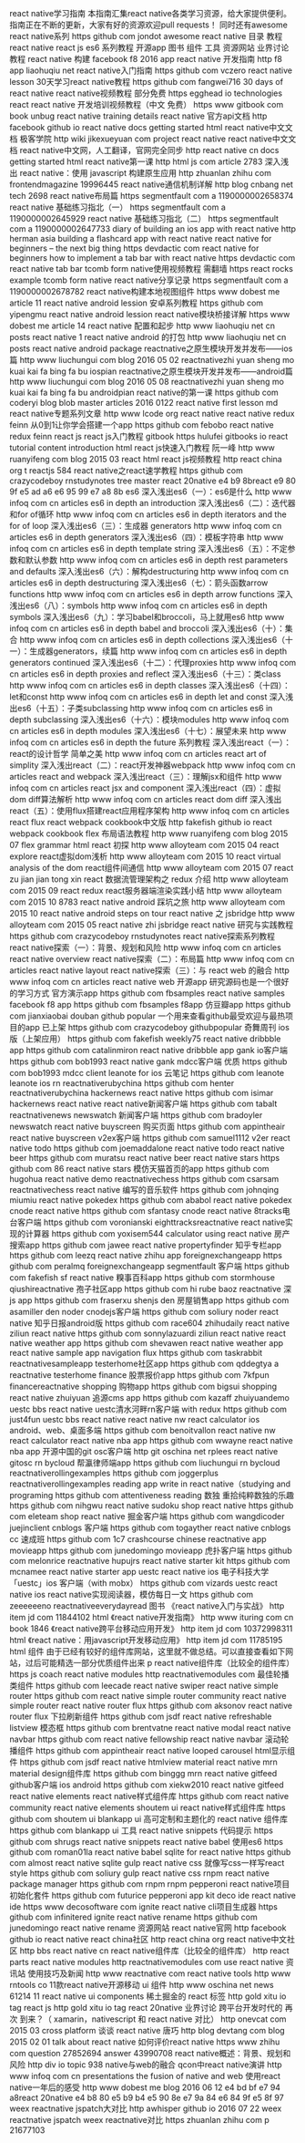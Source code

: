react native学习指南 本指南汇集react native各类学习资源，给大家提供便利。指南正在不断的更新，大家有好的资源欢迎pull requests！ 同时还有awesome react native系列 https github com jondot awesome react native 目录 教程 react native react js es6 系列教程 开源app 图书 组件 工具 资源网站 业界讨论 教程 react native 构建 facebook f8 2016 app react native 开发指南 http f8 app liaohuqiu net react native入门指南 https github com vczero react native lesson 30天学习react native教程 https github com fangwei716 30 days of react native react native视频教程 部分免费 https egghead io technologies react react native 开发培训视频教程（中文 免费） https www gitbook com book unbug react native training details react native 官方api文档 http facebook github io react native docs getting started html react native中文文档 极客学院 http wiki jikexueyuan com project react native react native中文文档 react native中文网，人工翻译，官网完全同步 http react native cn docs getting started html react native第一课 http html js com article 2783 深入浅出 react native：使用 javascript 构建原生应用 http zhuanlan zhihu com frontendmagazine 19996445 react native通信机制详解 http blog cnbang net tech 2698 react native布局篇 https segmentfault com a 1190000002658374 react native 基础练习指北（一） https segmentfault com a 1190000002645929 react native 基础练习指北（二） https segmentfault com a 1190000002647733 diary of building an ios app with react native http herman asia building a flashcard app with react native react native for beginners – the next big thing https devdactic com react native for beginners how to implement a tab bar with react native https devdactic com react native tab bar tcomb form native使用视频教程 需翻墙 https react rocks example tcomb form native react native分享记录 https segmentfault com a 1190000002678782 react native构建本地视图组件 https www dobest me article 11 react native android lession 安卓系列教程 https github com yipengmu react native android lession react native模块桥接详解 https www dobest me article 14 react native 配置和起步 http www liaohuqiu net cn posts react native 1 react native android 的打包 http www liaohuqiu net cn posts react native android package reactnative之原生模块开发并发布——ios篇 http www liuchungui com blog 2016 05 02 reactnativezhi yuan sheng mo kuai kai fa bing fa bu iospian reactnative之原生模块开发并发布——android篇 http www liuchungui com blog 2016 05 08 reactnativezhi yuan sheng mo kuai kai fa bing fa bu androidpian react native的第一课 https github com coderyi blog blob master articles 2016 0122 react native first lesson md react native专题系列文章 http www lcode org react native react native redux feinn 从0到1让你学会搭建一个app https github com febobo react native redux feinn react js react js入门教程 gitbook https hulufei gitbooks io react tutorial content introduction html react js快速入门教程 阮一峰 http www ruanyifeng com blog 2015 03 react html react js视频教程 http react china org t reactjs 584 react native之react速学教程 https github com crazycodeboy rnstudynotes tree master react 20native e4 b9 8breact e9 80 9f e5 ad a6 e6 95 99 e7 a8 8b es6 深入浅出es6（一）：es6是什么 http www infoq com cn articles es6 in depth an introduction 深入浅出es6（二）：迭代器和for of循环 http www infoq com cn articles es6 in depth iterators and the for of loop 深入浅出es6（三）：生成器 generators http www infoq com cn articles es6 in depth generators 深入浅出es6（四）：模板字符串 http www infoq com cn articles es6 in depth template string 深入浅出es6（五）：不定参数和默认参数 http www infoq com cn articles es6 in depth rest parameters and defaults 深入浅出es6（六）：解构destructuring http www infoq com cn articles es6 in depth destructuring 深入浅出es6（七）：箭头函数arrow functions http www infoq com cn articles es6 in depth arrow functions 深入浅出es6（八）：symbols http www infoq com cn articles es6 in depth symbols 深入浅出es6（九）：学习babel和broccoli，马上就用es6 http www infoq com cn articles es6 in depth babel and broccoli 深入浅出es6（十）：集合 http www infoq com cn articles es6 in depth collections 深入浅出es6（十一）：生成器generators，续篇 http www infoq com cn articles es6 in depth generators continued 深入浅出es6（十二）：代理proxies http www infoq com cn articles es6 in depth proxies and reflect 深入浅出es6（十三）：类class http www infoq com cn articles es6 in depth classes 深入浅出es6（十四）：let和const http www infoq com cn articles es6 in depth let and const 深入浅出es6（十五）：子类subclassing http www infoq com cn articles es6 in depth subclassing 深入浅出es6（十六）：模块modules http www infoq com cn articles es6 in depth modules 深入浅出es6（十七）：展望未来 http www infoq com cn articles es6 in depth the future 系列教程 深入浅出react（一）：react的设计哲学 简单之美 http www infoq com cn articles react art of simplity 深入浅出react（二）：react开发神器webpack http www infoq com cn articles react and webpack 深入浅出react（三）：理解jsx和组件 http www infoq com cn articles react jsx and component 深入浅出react（四）：虚拟dom diff算法解析 http www infoq com cn articles react dom diff 深入浅出react（五）：使用flux搭建react应用程序架构 http www infoq com cn articles react flux react webpack cookbook中文版 http fakefish github io react webpack cookbook flex 布局语法教程 http www ruanyifeng com blog 2015 07 flex grammar html react 初探 http www alloyteam com 2015 04 react explore react虚拟dom浅析 http www alloyteam com 2015 10 react virtual analysis of the dom react组件间通信 http www alloyteam com 2015 07 react zu jian jian tong xin react 数据流管理架构之 redux 介绍 http www alloyteam com 2015 09 react redux react服务器端渲染实践小结 http www alloyteam com 2015 10 8783 react native android 踩坑之旅 http www alloyteam com 2015 10 react native android steps on tour react native 之 jsbridge http www alloyteam com 2015 05 react native zhi jsbridge react native 研究与实践教程 https github com crazycodeboy rnstudynotes react native探索系列教程 react native探索（一）：背景、规划和风险 http www infoq com cn articles react native overview react native探索（二）：布局篇 http www infoq com cn articles react native layout react native探索（三）：与 react web 的融合 http www infoq com cn articles react native web 开源app 研究源码也是一个很好的学习方式 官方演示app https github com fbsamples react native samples facebook f8 app https github com fbsamples f8app 仿豆瓣app https github com jianxiaobai douban github popular 一个用来查看github最受欢迎与最热项目的app 已上架 https github com crazycodeboy githubpopular 奇舞周刊 ios 版（上架应用） https github com fakefish weekly75 react native dribbble app https github com catalinmiron react native dribbble app gank io客户端 https github com bob1993 react native gank mdcc客户端 优质 https github com bob1993 mdcc client leanote for ios 云笔记 https github com leanote leanote ios rn reactnativerubychina https github com henter reactnativerubychina hackernews react native https github com isimar hackernews react native react native新闻客户端 https github com tabalt reactnativenews newswatch 新闻客户端 https github com bradoyler newswatch react native buyscreen 购买页面 https github com appintheair react native buyscreen v2ex客户端 https github com samuel1112 v2er react native todo https github com joemaddalone react native todo react native beer https github com muratsu react native beer react native stars https github com 86 react native stars 模仿天猫首页的app https github com hugohua react native demo reactnativechess https github com csarsam reactnativechess react native 编写的音乐软件 https github com johnqing miumiu react native pokedex https github com ababol react native pokedex cnode react native https github com sfantasy cnode react native 8tracks电台客户端 https github com voronianski eighttracksreactnative react native实现的计算器 https github com yoxisem544 calculator using react native 房产搜索app https github com jawee react native propertyfinder 知乎专栏app https github com leezq react native zhihu app foreignexchangeapp https github com peralmq foreignexchangeapp segmentfault 客户端 https github com fakefish sf react native 糗事百科app https github com stormhouse qiushireactnative 孢子社区app https github com hi rube baoz reactnative 深js app https github com fraserxu shenjs den 房屋销售app https github com asamiller den noder cnodejs客户端 https github com soliury noder react native 知乎日报android版 https github com race604 zhihudaily react native ziliun react native https github com sonnylazuardi ziliun react native react native weather app https github com shevawen react native weather app react native sample app navigation flux https github com taskrabbit reactnativesampleapp testerhome社区app https github com qddegtya a reactnative testerhome finance 股票报价app https github com 7kfpun financereactnative shopping 购物app https github com bigsui shopping react native zhuiyuan 追源cms app https github com kazaff zhuiyuandemo uestc bbs react native uestc清水河畔rn客户端 with redux https github com just4fun uestc bbs react native react native nw react calculator ios android、web、桌面多端 https github com benoitvallon react native nw react calculator react native nba app https github com wwayne react native nba app 开源中国的git osc客户端 http git oschina net rplees react native gitosc rn bycloud 帮瀛律师端app https github com liuchungui rn bycloud reactnativerollingexamples https github com joggerplus reactnativerollingexamples reading app write in react native（studying and programing https github com attentiveness reading 数独 重拾纯粹数独的乐趣 https github com nihgwu react native sudoku shop react native https github com eleteam shop react native 掘金客户端 https github com wangdicoder juejinclient cnblogs 客户端 https github com togayther react native cnblogs cc 速成班 https github com 1c7 crashcourse chinese reactnative app movieapp https github com junedomingo movieapp 虎扑客户端 https github com melonrice reactnative hupujrs react native starter kit https github com mcnamee react native starter app uestc react native ios 电子科技大学「uestc」ios 客户端（with mobx） https github com vizards uestc react native ios react native实现阅读器，模仿每日一文 https github com zeeeeeeno reactnativeeverydayread 图书 《react native入门与实战》 http item jd com 11844102 html 《react native开发指南》 http www ituring com cn book 1846 《react native跨平台移动应用开发》 http item jd com 10372998311 html 《react native：用javascript开发移动应用》 http item jd com 11785195 html 组件 由于已经有较好的组件库网站，这里就不做总结。可以直接查看如下网站，过后可能精选一部分优质组件出来 p react native组件库（比较全的组件库） https js coach react native modules http reactnativemodules com 最佳轮播类组件 https github com leecade react native swiper react native simple router https github com react native simple router community react native simple router react native router flux https github com aksonov react native router flux 下拉刷新组件 https github com jsdf react native refreshable listview 模态框 https github com brentvatne react native modal react native navbar https github com react native fellowship react native navbar 滚动轮播组件 https github com appintheair react native looped carousel html显示组件 https github com jsdf react native htmlview material react native mrn material design组件库 https github com binggg mrn react native gitfeed github客户端 ios android https github com xiekw2010 react native gitfeed react native elements react native样式组件库 https github com react native community react native elements shoutem ui react native样式组件库 https github com shoutem ui blankapp ui 高可定制和主题化的 react native 组件库 https github com blankapp ui 工具 react native snippets 代码提示 https github com shrugs react native snippets react native babel 使用es6 https github com roman01la react native babel sqlite for react native https github com almost react native sqlite gulp react native css 就像写css一样写react style https github com soliury gulp react native css rnpm react native package manager https github com rnpm rnpm pepperoni react native项目初始化套件 https github com futurice pepperoni app kit deco ide react native ide https www decosoftware com ignite react native cli项目生成器 https github com infinitered ignite react native rename https github com junedomingo react native rename 资源网站 react native官网 http facebook github io react native react china社区 http react china org react native中文社区 http bbs react native cn react native组件库（比较全的组件库） http react parts react native modules http reactnativemodules com use react native 资讯站 使用技巧及新闻 http www reactnative com react native tools http www rntools co 11款react native开源移动 ui 组件 http www oschina net news 61214 11 react native ui components 稀土掘金的 react 标签 http gold xitu io tag react js http gold xitu io tag react 20native 业界讨论 跨平台开发时代的 再次 到来？（ xamarin，nativescript 和 react native 对比） http onevcat com 2015 03 cross platform 谈谈 react native 唐巧 http blog devtang com blog 2015 02 01 talk about react native 如何评价react native https www zhihu com question 27852694 answer 43990708 react native概述：背景、规划和风险 http div io topic 938 native与web的融合 qcon中react native演讲 http www infoq com cn presentations the fusion of native and web 使用react native一年后的感受 http www dobest me blog 2016 06 12 e4 bd bf e7 94 a8react 20native e4 b8 80 e5 b9 b4 e5 90 8e e7 9a 84 e6 84 9f e5 8f 97 weex reactnative jspatch大对比 http awhisper github io 2016 07 22 weex reactnative jspatch weex reactnative对比 https zhuanlan zhihu com p 21677103
